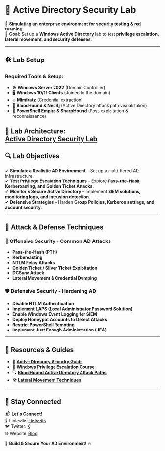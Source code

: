 # 🏢 Active Directory Security Lab  

📌 **Simulating an enterprise environment for security testing & red teaming.**  
🎯 **Goal:** Set up a **Windows Active Directory** lab to test **privilege escalation, lateral movement, and security defenses**.  

---

## 🛠️ Lab Setup  

### **Required Tools & Setup:**  
- ⚙️ **Windows Server 2022** (Domain Controller)  
- 🖥️ **Windows 10/11 Clients** (Joined to the domain)  
- 🔥 **Mimikatz** (Credential extraction)  
- 🏹 **BloodHound & Neo4j** (Active Directory attack path visualization)  
- 🚀 **PowerShell Empire & SharpHound** (Post-exploitation & reconnaissance)  

📸 **Lab Architecture:**  
[Active Directory Security Lab](https://onezeroone.dev/active-directory-lab-part-i-architecture/)
---

## 🔍 Lab Objectives  

✔ **Simulate a Realistic AD Environment** – Set up a multi-tiered AD infrastructure.  
✔ **Test Privilege Escalation Techniques** – Explore **Pass-the-Hash, Kerberoasting, and Golden Ticket Attacks**.  
✔ **Monitor & Secure Active Directory** – Implement **SIEM solutions, monitoring logs, and intrusion detection**.  
✔ **Defensive Strategies** – Harden **Group Policies, Kerberos settings, and account security**.  

---

## 📜 Attack & Defense Techniques  

### 🔴 **Offensive Security - Common AD Attacks**
- **Pass-the-Hash (PTH)**
- **Kerberoasting**
- **NTLM Relay Attacks**
- **Golden Ticket / Silver Ticket Exploitation**
- **DCSync Attack**
- **Lateral Movement & Credential Dumping**

### 🛡️ **Defensive Security - Hardening AD**
- **Disable NTLM Authentication**
- **Implement LAPS (Local Administrator Password Solution)**
- **Enable Windows Event Logging for SIEM**
- **Deploy Honeypot Accounts to Detect Attacks**
- **Restrict PowerShell Remoting**
- **Implement Just Enough Administration (JEA)**  

---

## 🔗 Resources & Guides  

- 📜 **[Active Directory Security Guide](https://adsecurity.org/)**  
- 🎥 **[Windows Privilege Escalation Course](https://www.udemy.com/course/windows-privilege-escalation-for-beginners/)**  
- 🔍 **[BloodHound Active Directory Attack Paths](https://bloodhound.readthedocs.io/en/latest/)**  
- 🛠️ **[Lateral Movement Techniques](https://attack.mitre.org/tactics/TA0008/)**  

---

## 📢 Stay Connected  

📬 **Let's Connect!**  
💼 LinkedIn: [LinkedIn](https://www.linkedin.com/in/sheldon-brown-cybersecurity/)  
🐦 Twitter: [X](https://twitter.com/)  
🌐 Website: [Blog](https://github.com/lorcoom7/Default)  
 

🚀 **Build & Secure Your AD Environment!** 🔥  
